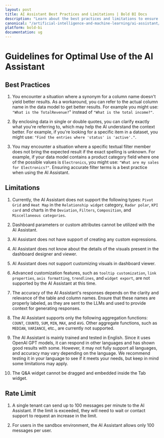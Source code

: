 ```yaml
---
layout: post
title: AI Assistant Best Practices and Limitations | Bold BI Docs
description: "Learn about the best practices and limitations to ensure seamless use of the AI Assistant in Bold BI, enhancing your data visualization experience."
canonical: "/artificial-intelligence-and-machine-learning/ai-assistant/best-practices-and-limitations/"
platform: bold-bi
documentation: ug
---
```


# Guidelines for Optimal Use of the AI Assistant

## Best Practices
 
1. You encounter a situation where a synonym for a column name doesn't yield better results. As a workaround, you can refer to the actual column name in the data model to get better results. For example you might use: `"What is the TotalRevenue?`" instead of `"What is the total income?"`.
 
2. By enclosing data in single or double quotes, you can clarify exactly what you're referring to, which may help the AI understand the context better. For example, if you're looking for a specific item in a dataset, you might use: `"Find the entries where 'status' is 'active'."`.
 
3. You may encounter a situation where a specific textual filter member does not bring the expected result if the exact spelling is unknown. For example, if your data model contains a product category field where one of the possible values is `Electronics`, you might use: `"What are my sales for Electronics?"`. Ensuring accurate filter terms is a best practice when using the AI Assistant.
 
## Limitations
 
1. Currently, the AI Assistant does not support the following types: `Pivot Grid` and `Heat Map` in the `Relationship widget` category, `Radar polar`, `KPI card` and charts in the `Deviation`, `Filters`, `Composition`, and `Miscellaneous categories`.
 
2. Dashboard parameters or custom attributes cannot be utilized with the AI Assistant.
 
3. AI Assistant does not have support of creating any custom expressions.
 
4. AI Assistant does not know about the details of the visuals present in the dashboard designer and viewer.
 
5. AI Assistant does not support customizing visuals in dashboard viewer.
 
6. Advanced customization features, such as `tooltip customization`, `link properties`, `axis formatting`, `trendlines`, and `widget export`, are not supported by the AI Assistant at this time.

7. The accuracy of the AI Assistant's responses depends on the clarity and relevance of the table and column names. Ensure that these names are properly labeled, as they are sent to the LLMs and used to provide context for generating responses.

8. The AI Assistant supports only the following aggregation functions: `COUNT`, `COUNTD`, `SUM`, `MIN`, `MAX`, and `AVG`. Other aggregate functions, such as `MEDIAN`, `VARIANCE`, etc., are currently not supported.

9. The AI Assistant is mainly trained and tested in English. Since it uses OpenAI GPT models, it can respond in other languages and has shown good results with some. However, it may not fully support all languages, and accuracy may vary depending on the language. We recommend testing it in your language to see if it meets your needs, but keep in mind some limitations may apply.

10. The Q&A widget cannot be dragged and embedded inside the Tab widget. 

## Rate Limit

1. A single tenant can send up to 100 messages per minute to the AI Assistant. If the limit is exceeded, they will need to wait or contact support to request an increase in the limit.

2. For users in the sandbox environment, the AI Assistant allows only 100 messages per user.